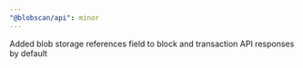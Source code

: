 ```yaml
---
"@blobscan/api": minor
---
```


Added blob storage references field to block and transaction API responses by default
